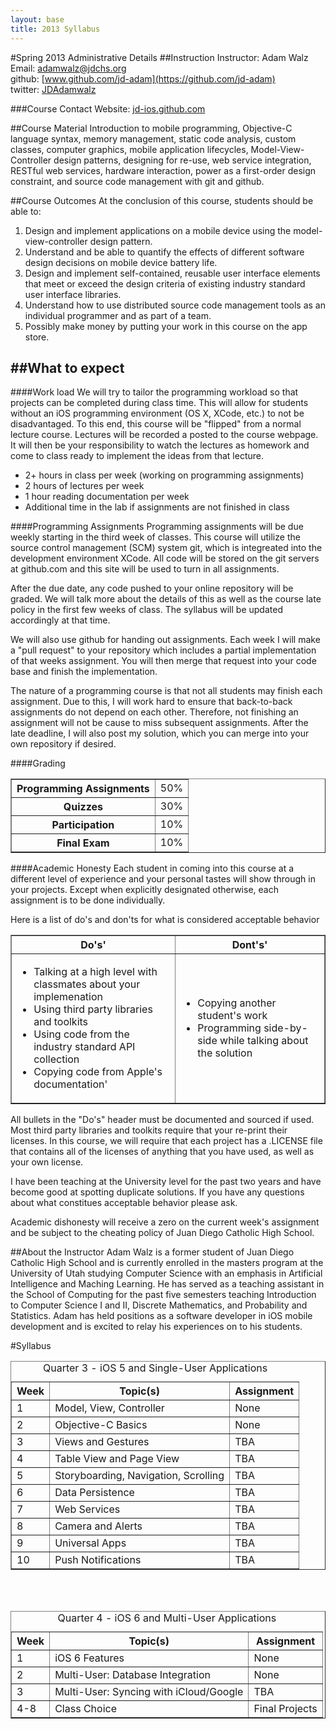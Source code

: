 ```yaml
---
layout: base
title: 2013 Syllabus
---
```

#Spring 2013 Administrative Details
##Instruction
Instructor: Adam Walz  
Email: <adamwalz@jdchs.org>  
github: [www.github.com/jd-adam](https://github.com/jd-adam)  
twitter: [JDAdamwalz](https://twitter.com/JDAdamwalz)

###Course Contact
Website: [jd-ios.github.com](http://jd-ios.github.com)

##Course Material
Introduction to mobile programming, Objective-C language syntax,
memory management, static code analysis, custom classes, computer graphics,
mobile application lifecycles, Model-View-Controller design patterns,
designing for re-use, web service integration, RESTful web services,
hardware interaction, power as a first-order design constraint,
and source code management with git and github.

##Course Outcomes
At the conclusion of this course, students should be able to:

1.	Design and implement applications on a mobile device using the
	model-view-controller design pattern.
2.	Understand and be able to quantify the effects of different software
	design decisions on mobile device battery life.
3.	Design and implement self-contained, reusable user interface elements
	that meet or exceed the design criteria of existing industry standard
	user interface libraries.
4.	Understand how to use distributed source code management tools as an
	individual programmer and as part of a team.
5.	Possibly make money by putting your work in this course on the app store.

##What to expect
-------------------------------
####Work load
We will try to tailor the programming workload so that projects can be completed
during class time. This will allow for students without an iOS programming
environment (OS X, XCode, etc.) to not be disadvantaged. To this end, this course
will be "flipped" from a normal lecture course. Lectures will be recorded a posted
to the course webpage. It will then be your responsibility to watch the lectures
as homework and come to class ready to implement the ideas from that lecture.

- 2+ hours in class per week (working on programming assignments)
- 2 hours of lectures per week
- 1 hour reading documentation per week
- Additional time in the lab if assignments are not finished in class

####Programming Assignments
Programming assignments will be due weekly starting in the third week of classes. 
This course will utilize the source control management (SCM) system git, which is
integreated into the development environment XCode. All code will be stored on
the git servers at github.com and this site will be used to turn in all assignments.

After the due date, any code pushed to your online repository will be graded. We
will talk more about the details of this as well as the course late policy in 
the first few weeks of class. The syllabus will be updated accordingly at that
time.

We will also use github for handing out assignments. Each week I will make a
"pull request" to your repository which includes a partial implementation of that
weeks assignment. You will then merge that request into your code base and finish
the implementation.

The nature of a programming course is that not all students may finish each
assignment. Due to this, I will work hard to ensure that back-to-back assignments
do not depend on each other. Therefore, not finishing an assignment will not be
cause to miss subsequent assignments. After the late deadline, I will also post
my solution, which you can merge into your own repository if desired.

####Grading

<table border="1" cellpadding="5">
	<tr>
		<th>Programming Assignments</th>
		<td>50%</td>
	</tr>
	<tr>
		<th>Quizzes</th>
		<td>30%</td>
	</tr>
	<tr>
		<th>Participation</th>
		<td>10%</td>
	</tr>
	<tr>
		<th>Final Exam</th>
		<td>10%</td>
	</tr>
</table>

####Academic Honesty
Each student in coming into this course at a different level of experience and
your personal tastes will show through in your projects. Except when explicitly 
designated otherwise, each assignment is to be done individually.

Here is a list of do's and don'ts for what is considered acceptable behavior

<table border="1" cellpadding="5">
	<tr>
		<th>Do's'</th>
		<th>Dont's'</th>
	</tr>
	<tr>
		<td><ul>
      <li>Talking at a high level with classmates about your implemenation</li>
      <li>Using third party libraries and toolkits</li>
      <li>Using code from the industry standard API collection</li>
      <li>Copying code from Apple's documentation'</li>
		</ul>
		</td>
		<td><ul>
      <li>Copying another student's work</li>
      <li>Programming side-by-side while talking about the solution</li>
		</ul>
		</td>
	</tr>
</table>

All bullets in the "Do's" header must be documented and sourced if used. Most
third party libraries and toolkits require that your re-print their licenses. 
In this course, we will require that each project has a .LICENSE file that 
contains all of the licenses of anything that you have used, as well as your 
own license. 

I have been teaching at the University level for the past two years and have
become good at spotting duplicate solutions. If you have any questions about
what constitues acceptable behavior please ask.

Academic dishonesty will receive a zero on the current week's assignment and be
subject to the cheating policy of Juan Diego Catholic High School.

##About the Instructor
Adam Walz is a former student of Juan Diego Catholic High School and is currently
enrolled in the masters program at the University of Utah studying Computer
Science with an emphasis in Artificial Intelligence and Maching Learning. He has
served as a teaching assistant in the School of Computing for the past five
semesters teaching Introduction to Computer Science I and II, Discrete Mathematics, 
and Probability and Statistics. Adam has held positions as a software developer
in iOS mobile development and is excited to relay his experiences on to his students.

#Syllabus
<table border="1" cellpadding="10">
	<caption>Quarter 3 - iOS 5 and Single-User Applications</caption>
	<tr>
		<th>Week</th>
		<th>Topic(s)</th>
		<th>Assignment</th>
	</tr>
	<tr>
		<td>1</td>
		<td>Model, View, Controller</td>
		<td>None</td>
	</tr>
	<tr>
		<td>2</td>
		<td>Objective-C Basics</td>
		<td>None</td>
	</tr>
	<tr>
		<td>3</td>
		<td>Views and Gestures</td>
		<td>TBA</td>
	</tr>
	<tr>
		<td>4</td>
		<td>Table View and Page View</td>
		<td>TBA</td>
	</tr>
	<tr>
		<td>5</td>
		<td>Storyboarding, Navigation, Scrolling</td>
		<td>TBA</td>
	</tr>
	<tr>
		<td>6</td>
		<td>Data Persistence</td>
		<td>TBA</td>
	</tr>
	<tr>
		<td>7</td>
		<td>Web Services</td>
		<td>TBA</td>
	</tr>
	<tr>
		<td>8</td>
		<td>Camera and Alerts</td>
		<td>TBA</td>
	</tr>
	<tr>
		<td>9</td>
		<td>Universal Apps</td>
		<td>TBA</td>
	</tr>
	<tr>
		<td>10</td>
		<td>Push Notifications</td>
		<td>TBA</td>
	</tr>
</table>
<br/>
<br/>
<table border="1" cellpadding="10">
	<caption>Quarter 4 - iOS 6 and Multi-User Applications</caption>
	<tr>
		<th>Week</th>
		<th>Topic(s)</th>
		<th>Assignment</th>
	</tr>
	<tr>
		<td>1</td>
		<td>iOS 6 Features</td>
		<td>None</td>
	</tr>
	<tr>
		<td>2</td>
		<td>Multi-User: Database Integration</td>
		<td>None</td>
	</tr>
	<tr>
		<td>3</td>
		<td>Multi-User: Syncing with iCloud/Google</td>
		<td>TBA</td>
	</tr>
	<tr>
		<td>4-8</td>
		<td>Class Choice</td>
		<td>Final Projects</td>
	</tr>

</table>
